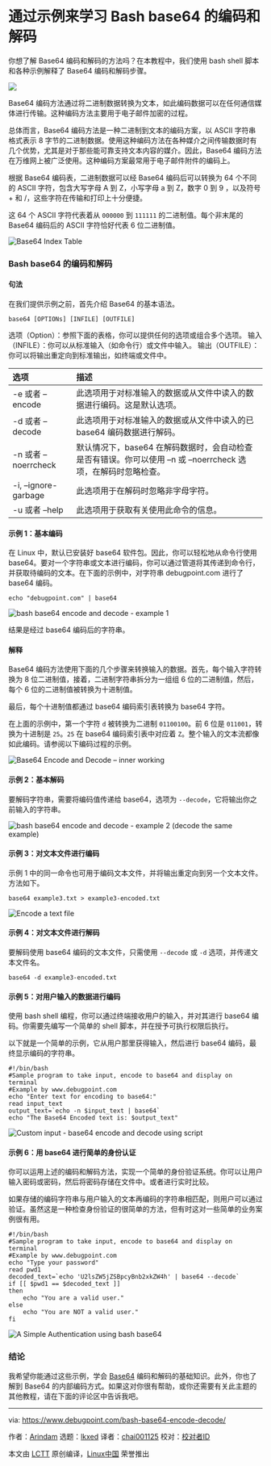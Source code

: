[#]: subject: "Learn Bash base64 Encode and Decode With Examples"
[#]: via: "https://www.debugpoint.com/bash-base64-encode-decode/"
[#]: author: "Arindam https://www.debugpoint.com/author/admin1/"
[#]: collector: "lkxed"
[#]: translator: "chai001125"
[#]: reviewer: " "
[#]: publisher: " "
[#]: url: " "

通过示例来学习 Bash base64 的编码和解码
======
你想了解 Base64 编码和解码的方法吗？在本教程中，我们使用 bash shell 脚本和各种示例解释了 Base64 编码和解码步骤。

![][1]

Base64 编码方法通过将二进制数据转换为文本，如此编码数据可以在任何通信媒体进行传输。这种编码方法主要用于电子邮件加密的过程。

总体而言，Base64 编码方法是一种二进制到文本的编码方案，以 ASCII 字符串格式表示 8 字节的二进制数据。使用这种编码方法在各种媒介之间传输数据时有几个优势，尤其是对于那些能可靠支持文本内容的媒介。因此，Base64 编码方法在万维网上被广泛使用。这种编码方案最常用于电子邮件附件的编码上。

根据 Base64 编码表，二进制数据可以经 Base64 编码后可以转换为 64 个不同的 ASCII 字符，包含大写字母 A 到 Z，小写字母 a 到 Z，数字 0 到 9 ，以及符号 + 和 /，这些字符在传输和打印上十分便捷。

这 64 个 ASCII 字符代表着从 `000000` 到 `111111` 的二进制值。每个非末尾的 Base64 编码后的 ASCII 字符恰好代表 6 位二进制值。

![Base64 Index Table][2]

### Bash base64 的编码和解码

#### 句法

在我们提供示例之前，首先介绍 Base64 的基本语法。

```
base64 [OPTIONs] [INFILE] [OUTFILE]
```

选项（Option）：参照下面的表格，你可以提供任何的选项或组合多个选项。
输入（INFILE）：你可以从标准输入（如命令行）或文件中输入。
输出（OUTFILE）：你可以将输出重定向到标准输出，如终端或文件中。

| 选项 | 描述 | 
| :- | :- |
| -e 或者 –encode | 此选项用于对标准输入的数据或从文件中读入的数据进行编码。这是默认选项。 | 
| -d 或者 –decode | 此选项用于对标准输入的数据或从文件中读入的已 base64 编码数据进行解码。 | 
| -n 或者 –noerrcheck | 默认情况下，base64 在解码数据时，会自动检查是否有错误。你可以使用 –n 或 –noerrcheck 选项，在解码时忽略检查。 | 
| -i, –ignore-garbage | 此选项用于在解码时忽略非字母字符。 | 
| -u 或者 –help | 此选项用于获取有关使用此命令的信息。 |

#### 示例 1：基本编码

在 Linux 中，默认已安装好 base64 软件包。因此，你可以轻松地从命令行使用 base64。要对一个字符串或文本进行编码，你可以通过管道将其传递到命令行，并获取待编码的文本。在下面的示例中，对字符串 debugpoint.com 进行了 base64 编码。

```
echo "debugpoint.com" | base64
```

![bash base64 encode and decode - example 1][3]

结果是经过 base64 编码后的字符串。

#### 解释

Base64 编码方法使用下面的几个步骤来转换输入的数据。首先，每个输入字符转换为 8 位二进制值，接着，二进制字符串拆分为一组组 6 位的二进制值，然后，每个 6 位的二进制值被转换为十进制值。

最后，每个十进制值都通过 base64 编码索引表转换为 base64 字符。

在上面的示例中，第一个字符 `d` 被转换为二进制 `01100100`。前 6 位是 `011001`，转换为十进制是 `25`。`25` 在 base64 编码索引表中对应着 `Z`。整个输入的文本流都像如此编码。请参阅以下编码过程的示例。

![Base64 Encode and Decode – inner working][4]

#### 示例 2：基本解码

要解码字符串，需要将编码值传递给 base64，选项为 `--decode`，它将输出你之前输入的字符串。

![bash base64 encode and decode - example 2 (decode the same example)][5]

#### 示例 3：对文本文件进行编码

示例 1 中的同一命令也可用于编码文本文件，并将输出重定向到另一个文本文件。方法如下。

```
base64 example3.txt > example3-encoded.txt
```

![Encode a text file][6]

#### 示例 4：对文本文件进行解码

要解码使用 base64 编码的文本文件，只需使用 `--decode` 或 `-d` 选项，并传递文本文件名。

```
base64 -d example3-encoded.txt
```

#### 示例 5：对用户输入的数据进行编码

使用 bash shell 编程，你可以通过终端接收用户的输入，并对其进行 base64 编码。你需要先编写一个简单的 shell 脚本，并在授予可执行权限后执行。

以下就是一个简单的示例，它从用户那里获得输入，然后进行 base64 编码，最终显示编码的字符串。

```
#!/bin/bash
#Sample program to take input, encode to base64 and display on terminal
#Example by www.debugpoint.com
echo "Enter text for encoding to base64:"
read input_text
output_text=`echo -n $input_text | base64`
echo "The Base64 Encoded text is: $output_text"
```

![Custom input - base64 encode and decode using script][7]

#### 示例 6：用 base64 进行简单的身份认证

你可以运用上述的编码和解码方法，实现一个简单的身份验证系统。你可以让用户输入密码或密码，然后将密码存储在文件中。或者进行实时比较。

如果存储的编码字符串与用户输入的文本再编码的字符串相匹配，则用户可以通过验证。虽然这是一种检查身份验证的很简单的方法，但有时这对一些简单的业务案例很有用。

```
#!/bin/bash
#Sample program to take input, encode to base64 and display on terminal
#Example by www.debugpoint.com
echo "Type your password"
read pwd1
decoded_text=`echo 'U2lsZW5jZSBpcyBnb2xkZW4h' | base64 --decode`
if [[ $pwd1 == $decoded_text ]]
then
    echo "You are a valid user."
else
    echo "You are NOT a valid user."
fi
```

![A Simple Authentication using bash base64][8]

### 结论

我希望你能通过这些示例，学会 [Base64][9] 编码和解码的基础知识。此外，你也了解到 Base64 的内部编码方式。如果这对你很有帮助，或你还需要有关此主题的其他教程，请在下面的评论区中告诉我吧。

--------------------------------------------------------------------------------

via: https://www.debugpoint.com/bash-base64-encode-decode/

作者：[Arindam][a]
选题：[lkxed][b]
译者：[chai001125](https://github.com/chai001125)
校对：[校对者ID](https://github.com/校对者ID)

本文由 [LCTT](https://github.com/LCTT/TranslateProject) 原创编译，[Linux中国](https://linux.cn/) 荣誉推出

[a]: https://www.debugpoint.com/author/admin1/
[b]: https://github.com/lkxed
[1]: https://www.debugpoint.com/wp-content/uploads/2021/11/base64example-1024x576.jpg
[2]: https://www.debugpoint.com/wp-content/uploads/2021/11/Base64-Index-Table.png
[3]: https://www.debugpoint.com/wp-content/uploads/2021/11/bash-base64-encode-and-decode-example-1.jpg
[4]: https://www.debugpoint.com/wp-content/uploads/2021/11/Base64-Encode-and-Decode-inner-working.png
[5]: https://www.debugpoint.com/wp-content/uploads/2021/11/bash-base64-encode-and-decode-example-2-decode-the-same-example.jpg
[6]: https://www.debugpoint.com/wp-content/uploads/2021/11/Encode-a-text-file.png
[7]: https://www.debugpoint.com/wp-content/uploads/2021/11/Custom-input-base64-encode-and-decode-using-script.png
[8]: https://www.debugpoint.com/wp-content/uploads/2021/11/A-Simple-Authentication-using-bash-base64.png
[9]: https://linux.die.net/man/1/base64
